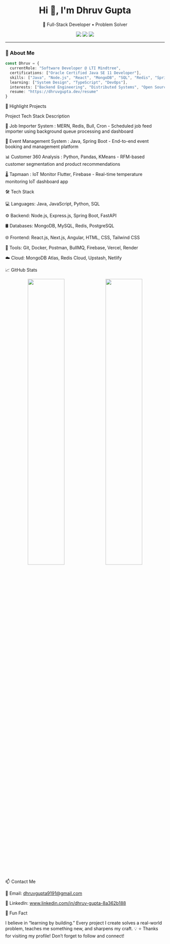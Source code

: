 <h1 align="center">Hi 👋, I'm Dhruv Gupta</h1>
<p align="center">
  🚀 Full-Stack Developer • Problem Solver
</p>



<p align="center">
  <a href="www.linkedin.com/in/dhruv-gupta-8a362b188" target="_blank"><img src="https://img.shields.io/badge/LinkedIn-blue?style=flat&logo=linkedin" /></a>
    <a href="mailto:dhruvgupta9191@gmail.com"><img src="https://img.shields.io/badge/Email-grey?style=flat&logo=gmail" /></a>
    <a href="https://github.com/Dhruv-Gupta01"><img src="https://img.shields.io/github/followers/Dhruv-Gupta01?label=Follow&style=social" />  </a> 
</p>


---


### 🧠 About Me

```ts
const Dhruv = {
  currentRole: "Software Developer @ LTI Mindtree",
  certifications: ["Oracle Certified Java SE 11 Developer"],
  skills: ["Java", "Node.js", "React", "MongoDB", "SQL", "Redis", "Spring Boot" , "Angular" , "Express.js"],
  learning: ["System Design", "TypeScript", "DevOps"],
  interests: ["Backend Engineering", "Distributed Systems", "Open Source" , "Cloud"],
  resume: "https://dhruvgupta.dev/resume"
}
```




🚀 Highlight Projects

Project	Tech Stack	Description


🔁 Job Importer System	: MERN, Redis, Bull, Cron	 - Scheduled job feed importer using background queue processing and dashboard

📅 Event Management System : Java, Spring Boot - End-to-end event booking and management platform

📊 Customer 360 Analysis : 	Python, Pandas, KMeans - RFM-based customer segmentation and product recommendations

🌡️ Tapmaan : IoT Monitor	Flutter, Firebase	 - Real-time temperature monitoring IoT dashboard app




🛠️ Tech Stack

💻 Languages: Java, JavaScript, Python, SQL

⚙️ Backend: Node.js, Express.js, Spring Boot, FastAPI

🛢️ Databases: MongoDB, MySQL, Redis, PostgreSQL

🌐 Frontend: React.js, Next.js, Angular, HTML, CSS, Tailwind CSS

🔧 Tools: Git, Docker, Postman, BullMQ, Firebase, Vercel, Render

☁️ Cloud: MongoDB Atlas, Redis Cloud, Upstash, Netlify





📈 GitHub Stats
<p align="center"> <img src="https://github-readme-stats.vercel.app/api?username=Dhruv-Gupta01&show_icons=true&theme=tokyonight" width="48%" /> <img src="https://github-readme-stats.vercel.app/api/top-langs/?username=Dhruv-Gupta01&layout=compact&theme=tokyonight" width="48%" /> </p>





📫 Contact Me

📩 Email: dhruvgupta9191@gmail.com

💼 LinkedIn: www.linkedin.com/in/dhruv-gupta-8a362b188





🧪 Fun Fact

I believe in “learning by building.” Every project I create solves a real-world problem, teaches me something new, and sharpens my craft. 💡
⭐️ Thanks for visiting my profile! Don’t forget to follow and connect!

